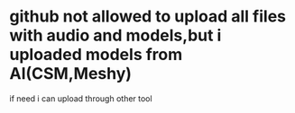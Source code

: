 # github not allowed to upload all files with audio and models,but i uploaded models from AI(CSM,Meshy)
if need i can upload through other tool

